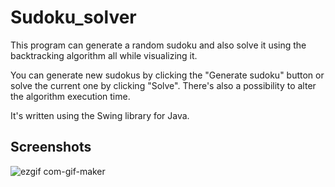 # Sudoku_solver
This program can generate a random sudoku and also solve it using the backtracking algorithm all while visualizing it.

You can generate new sudokus by clicking the "Generate sudoku" button or solve the current one by clicking "Solve".
There's also a possibility to alter the algorithm execution time.

It's written using the Swing library for Java.

## Screenshots

![ezgif com-gif-maker](https://user-images.githubusercontent.com/65130519/156927221-6e6d443d-17e5-4c01-9237-93887073a745.gif)
